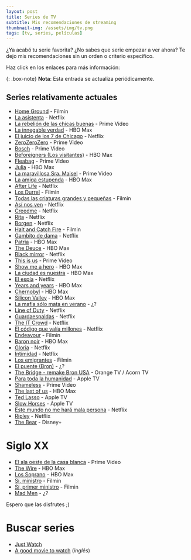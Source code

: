 ```yaml
---
layout: post
title: Series de TV
subtitle: Mis recomendaciones de streaming
thumbnail-img: /assets/img/tv.png
tags: [tv, series, películas]
---
```


¿Ya acabó tu serie favorita? ¿No sabes que serie empezar a ver ahora? Te dejo mis recomendaciones sin un orden o criterio específico.

Haz click en los enlaces para más información:

{: .box-note}
**Nota**: Esta entrada se actualiza periódicamente.

## Series relativamente actuales

- [Home Ground](https://www.filmaffinity.com/es/film857157.html) - Filmin
- [La asistenta](https://www.filmaffinity.com/es/film654299.html) - Netflix
- [La rebelión de las chicas buenas](https://www.filmaffinity.com/es/film133427.html) - Prime Video
- [La innegable verdad](https://www.filmaffinity.com/es/film361205.html) - HBO Max
- [El juicio de los 7 de Chicago](https://www.filmaffinity.com/es/film389985.html) - Netflix
- [ZeroZeroZero](https://www.filmaffinity.com/es/film676619.html) - Prime Video
- [Bosch](https://www.filmaffinity.com/es/film422210.html) - Prime Video
- [Beforeigners (Los visitantes)](https://www.filmaffinity.com/es/film200721.html) - HBO Max
- [Fleabag](https://www.filmaffinity.com/es/film844145.html) - Prime Video
- [Julia](https://www.filmaffinity.com/es/film496227.html) - HBO Max
- [La maravillosa Sra. Maisel](https://www.filmaffinity.com/es/film376818.html) - Prime Video
- [La amiga estupenda](https://www.filmaffinity.com/es/film998850.html) - HBO Max
- [After Life](https://www.filmaffinity.com/es/film567393.html) - Netflix
- [Los Durrel](https://www.filmaffinity.com/es/film745636.html) - Filmin
- [Todas las criaturas grandes y pequeñas](https://www.filmaffinity.com/es/film733614.html) - Filmin
- [Así nos ven](https://www.filmaffinity.com/es/film464489.html) - Netflix
- [Creedme](https://www.filmaffinity.com/es/film734055.html) - Netflix
- [Rita](https://www.filmaffinity.com/es/film781176.html) - Netflix
- [Borgen](https://www.filmaffinity.com/es/film471259.html) - Netflix
- [Halt and Catch Fire](https://www.filmaffinity.com/es/film449215.html) - Filmin
- [Gambito de dama](https://www.filmaffinity.com/es/film634805.html) - Netflix
- [Patria](https://www.filmaffinity.com/es/film540542.html) - HBO Max
- [The Deuce](https://www.filmaffinity.com/es/film711336.html) - HBO Max
- [Black mirror](https://www.filmaffinity.com/es/film800295.html) - Netflix
- [This is us](https://www.filmaffinity.com/es/film247198.html) - Prime Video
- [Show me a hero](https://www.filmaffinity.com/es/film803687.html) - HBO Max
- [La ciudad es nuestra](https://www.filmaffinity.com/es/film791111.html) - HBO Max
- [El espía](https://www.filmaffinity.com/es/film394025.html) - Netflix
- [Years and years](https://www.filmaffinity.com/es/film247862.html) - HBO Max
- [Chernobyl](https://www.filmaffinity.com/es/film624827.html) - HBO Max
- [Silicon Valley](https://www.filmaffinity.com/es/film279751.html) - HBO Max
- [La mafia sólo mata en verano](https://www.filmaffinity.com/es/film433168.html) - ¿?
- [Line of Duty](https://www.filmaffinity.com/es/film661747.html) - Netflix
- [Guardaespaldas](https://www.filmaffinity.com/es/film805629.html) - Netflix
- [The IT Crowd](https://www.filmaffinity.com/es/film914339.html) - Netflix
- [El código que valía millones](https://www.filmaffinity.com/es/film425311.html) - Netflix
- [Endeavour](https://www.filmaffinity.com/es/film183353.html) - Filmin
- [Baron noir](https://www.filmaffinity.com/es/film392787.html) - HBO Max
- [Gloria](https://www.filmaffinity.com/es/film859950.html) - Netflix
- [Intimidad](https://www.filmaffinity.com/es/film244305.html) - Netflix
- [Los emigrantes](https://www.filmaffinity.com/es/film632845.html) - Filmin
- [El puente (Bron)](https://www.filmaffinity.com/es/film235426.html) - ¿?
- [The Bridge - remake Bron USA](https://www.filmaffinity.com/es/film239005.html) - Orange TV / Acorn TV  
- [Para toda la humanidad](https://www.filmaffinity.com/es/film748109.html) - Apple TV  
- [Shameless](https://www.filmaffinity.com/es/film906532.html) - Prime Video  
- [The last of us](https://www.filmaffinity.com/es/film205905.html) - HBO Max
- [Ted Lasso](https://www.filmaffinity.com/es/film161198.html) - Apple TV
- [Slow Horses](https://www.filmaffinity.com/es/film223695.html) - Apple TV
- [Este mundo no me hará mala persona](https://www.filmaffinity.com/es/film845472.html) - Netflix
- [Ripley](https://www.filmaffinity.com/es/film952850.html) - Netflix  
- [The Bear](https://www.filmaffinity.com/es/film948192.html) - Disney+  

# Siglo XX

- [El ala oeste de la casa blanca](https://www.filmaffinity.com/es/film757900.html) - Prime Video
- [The Wire](https://www.filmaffinity.com/es/film399474.html) - HBO Max   
- [Los Soprano](https://www.filmaffinity.com/es/film402150.html) - HBO Max  
- [Sí, ministro](https://www.filmaffinity.com/es/film398662.html) - Filmin  
- [Sí, primer ministro](https://www.filmaffinity.com/es/film165657.html) - Filmin  
- [Mad Men](https://www.filmaffinity.com/es/film596790.html) - ¿?  

Espero que las disfrutes ;)

# Buscar series

- [Just Watch](https://www.justwatch.com/es)
- [A good movie to watch](https://agoodmovietowatch.com/shows/) (_inglés_)
